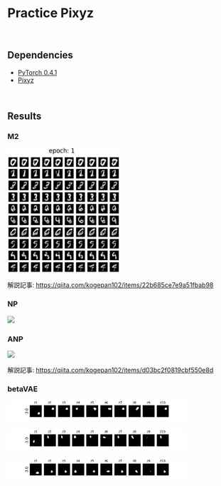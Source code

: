 # Practice Pixyz

<br/>

## Dependencies
* [PyTorch 0.4.1](http://pytorch.org/)
* [Pixyz](https://github.com/masa-su/pixyz)

<br/>

## Results

### M2
<p align="left"><img width="50%" src="jpg/ssvae_mnist_150.gif" /></p>

解説記事: https://qiita.com/kogepan102/items/22b685ce7e9a51fbab98

### NP
<p align="left"><img width="50%" src="jpg/NP.gif" /></p>

### ANP
<p align="left"><img width="50%" src="jpg/ANP.gif" /></p>

解説記事: https://qiita.com/kogepan102/items/d03bc2f0819cbf550e8d


### betaVAE
<p align="left"><img width="80%" src="jpg/betavae_C_dsprites_z_dim10_gamma80_gif_0.gif" /></p>
<p align="left"><img width="80%" src="jpg/betavae_C_dsprites_z_dim10_gamma80_gif_1.gif" /></p>
<p align="left"><img width="80%" src="jpg/betavae_C_dsprites_z_dim10_gamma80_gif_2.gif" /></p>
